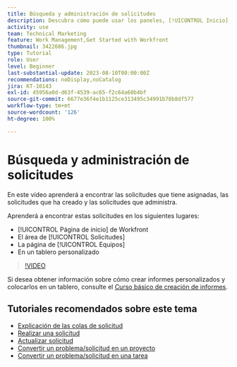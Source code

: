 ```yaml
---
title: Búsqueda y administración de solicitudes
description: Descubra cómo puede usar los paneles, [!UICONTROL Inicio], el área [!UICONTROL Solicitudes] y la página [!UICONTROL Equipos] para encontrar las solicitudes entrantes realizadas a través de una cola de solicitudes.
activity: use
team: Technical Marketing
feature: Work Management,Get Started with Workfront
thumbnail: 3422686.jpg
type: Tutorial
role: User
level: Beginner
last-substantial-update: 2023-08-10T00:00:00Z
recommendations: noDisplay,noCatalog
jira: KT-10143
exl-id: 45956a0d-d63f-4539-ac65-f2c64a60b4bf
source-git-commit: 6677e36f4e1b1125ce313495c34991b78b8df577
workflow-type: tm+mt
source-wordcount: '126'
ht-degree: 100%

---
```


# Búsqueda y administración de solicitudes

En este vídeo aprenderá a encontrar las solicitudes que tiene asignadas, las solicitudes que ha creado y las solicitudes que administra.

Aprenderá a encontrar estas solicitudes en los siguientes lugares:

* [!UICONTROL Página de inicio] de Workfront
* El área de [!UICONTROL Solicitudes]
* La página de [!UICONTROL Equipos]
* En un tablero personalizado


>[!VIDEO](https://video.tv.adobe.com/v/3422686/?quality=12&learn=on)

Si desea obtener información sobre cómo crear informes personalizados y colocarlos en un tablero, consulte el [Curso básico de creación de informes](https://experienceleague.adobe.com/docs/workfront-course-map/using/learning-programs/basic-report-creation-program.html?lang=es).

## Tutoriales recomendados sobre este tema

* [Explicación de las colas de solicitud](/help/manage-work/request-queues/understand-request-queues.md)
* [Realizar una solicitud](/help/manage-work/issues-requests/make-a-request.md)
* [Actualizar solicitud](/help/manage-work/issues-requests/update-a-request.md)
* [Convertir un problema/solicitud en un proyecto](/help/manage-work/issues-requests/create-a-project-from-a-request.md)
* [Convertir un problema/solicitud en una tarea](/help/manage-work/issues-requests/convert-issues-to-other-work-items.md)

